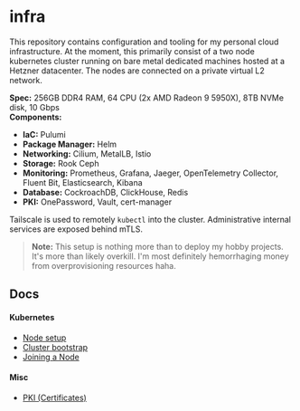 # infra
This repository contains configuration and tooling for my personal cloud infrastructure.
At the moment, this primarily consist of a two node kubernetes cluster running on bare metal
dedicated machines hosted at a Hetzner datacenter. The nodes are connected on a private
virtual L2 network.

**Spec:** 256GB DDR4 RAM, 64 CPU (2x AMD Radeon 9 5950X), 8TB NVMe disk, 10 Gbps  
**Components:**
* **IaC:** Pulumi
* **Package Manager:** Helm
* **Networking:** Cilium, MetalLB, Istio
* **Storage:** Rook Ceph
* **Monitoring:** Prometheus, Grafana, Jaeger, OpenTelemetry Collector, Fluent Bit, Elasticsearch, Kibana
* **Database:** CockroachDB, ClickHouse, Redis
* **PKI:** OnePassword, Vault, cert-manager

Tailscale is used to remotely `kubectl` into the cluster. Administrative internal services are exposed behind mTLS.

> **Note:** This setup is nothing more than to deploy my hobby projects. It's more than likely overkill.
I'm most definitely hemorrhaging money from overprovisioning resources haha.

## Docs
#### Kubernetes
* [Node setup](docs/kubernetes.md#node-setup)
* [Cluster bootstrap](docs/kubernetes.md#cluster-bootstrap)
* [Joining a Node](docs/kubernetes.md#joining-a-node)

#### Misc
* [PKI (Certificates)](docs/pki.md)
